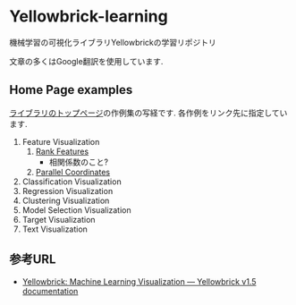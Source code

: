 # Yellowbrick-learning
機械学習の可視化ライブラリYellowbrickの学習リポジトリ

文章の多くはGoogle翻訳を使用しています.

## Home Page examples
[ライブラリのトップページ](https://www.scikit-yb.org/en/latest/index.html#visualizers)の作例集の写経です.
各作例をリンク先に指定しています.
1. Feature Visualization
    1. [Rank Features](https://www.scikit-yb.org/en/latest/api/features/rankd.html#module-yellowbrick.features.rankd)
        * 相関係数のこと?
    1. [Parallel Coordinates](https://www.scikit-yb.org/en/latest/api/features/pcoords.html)
1. Classification Visualization
1. Regression Visualization
1. Clustering Visualization
1. Model Selection Visualization
1. Target Visualization
1. Text Visualization


## 参考URL
* [Yellowbrick: Machine Learning Visualization — Yellowbrick v1.5 documentation](https://www.scikit-yb.org/en/latest/index.html)

